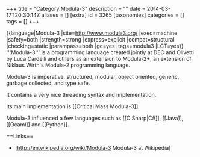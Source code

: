 +++
title = "Category:Modula-3"
description = ""
date = 2014-03-17T20:30:14Z
aliases = []
[extra]
id = 3265
[taxonomies]
categories = []
tags = []
+++

{{language|Modula-3
|site=http://www.modula3.org/
|exec=machine
|safety=both
|strength=strong
|express=explicit
|compat=structural
|checking=static
|parampass=both
|gc=yes
|tags=modula3
|LCT=yes}}
'''Modula-3''' is a programming language created jointly at DEC and Olivetti by Luca Cardelli and others as an extension to Modula-2+, an extension of Niklaus Wirth's Modula-2 programming language.

Modula-3 is imperative, structured, modular, object oriented, generic, garbage collected, and type safe.

It contains a very nice threading syntax and implementation.

Its main implementation is [[Critical Mass Modula-3]].

Modula-3 influenced a few languages such as [[C Sharp|C#]], [[Java]], [[Ocaml]] and [[Python]].

==Links==
* [http://en.wikipedia.org/wiki/Modula-3 Modula-3 at Wikipedia]
